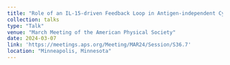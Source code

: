 ```yaml
---
title: "Role of an IL-15-driven Feedback Loop in Antigen-independent Cytotoxic T Cell Response"
collection: talks
type: "Talk"
venue: "March Meeting of the American Physical Society"
date: 2024-03-07
link: 'https://meetings.aps.org/Meeting/MAR24/Session/S36.7'
location: "Minneapolis, Minnesota"
---
```

